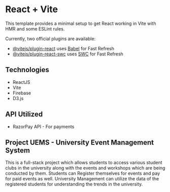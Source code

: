 # React + Vite

This template provides a minimal setup to get React working in Vite with HMR and some ESLint rules.

Currently, two official plugins are available:

- [@vitejs/plugin-react](https://github.com/vitejs/vite-plugin-react/blob/main/packages/plugin-react/README.md) uses [Babel](https://babeljs.io/) for Fast Refresh
- [@vitejs/plugin-react-swc](https://github.com/vitejs/vite-plugin-react-swc) uses [SWC](https://swc.rs/) for Fast Refresh

## Technologies 
- ReactJS
- Vite
- Firebase
- D3.js

## API Utilized
- RazorPay API - For payments

## Project UEMS - University Event Management System 

This is a full-stack project which allows students to access various student clubs in the university along with the events and workshops which are being conducted by them. Students can Register themselves for events and pay for paid events as well. University Management can utilize the data of the registered students for understanding the trends in the university. 
